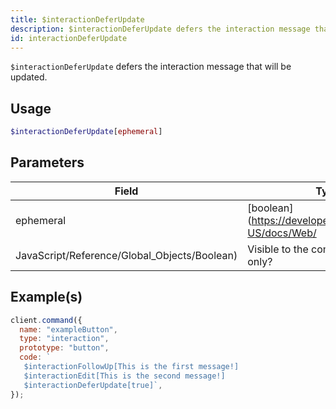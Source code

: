 ```yaml
---
title: $interactionDeferUpdate
description: $interactionDeferUpdate defers the interaction message that will be updated.
id: interactionDeferUpdate
---
```


`$interactionDeferUpdate` defers the interaction message that will be updated.

## Usage

```php
$interactionDeferUpdate[ephemeral]
```

## Parameters

| Field                                        | Type                                                    | Description | Required |
| -------------------------------------------- | ------------------------------------------------------- | ----------- | :------: |
| ephemeral                                    | [boolean](https://developer.mozilla.org/en-US/docs/Web/ |
| JavaScript/Reference/Global_Objects/Boolean) | Visible to the command author only?                     | true        |

## Example(s)

```javascript
client.command({
  name: "exampleButton",
  type: "interaction",
  prototype: "button",
  code: ` 
   $interactionFollowUp[This is the first message!]
   $interactionEdit[This is the second message!]
   $interactionDeferUpdate[true]`,
});
```
